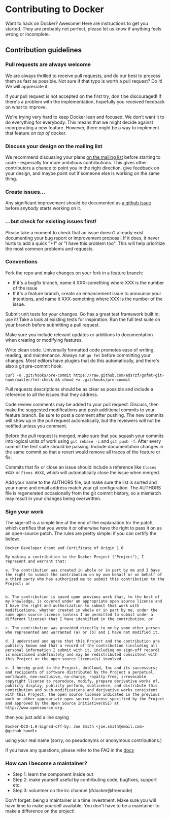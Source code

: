 # Contributing to Docker

Want to hack on Docker? Awesome! Here are instructions to get you started. They are probably not perfect, please let us know if anything feels
wrong or incomplete.

## Contribution guidelines

### Pull requests are always welcome

We are always thrilled to receive pull requests, and do our best to
process them as fast as possible. Not sure if that typo is worth a pull
request? Do it! We will appreciate it.

If your pull request is not accepted on the first try, don't be
discouraged! If there's a problem with the implementation, hopefully you
received feedback on what to improve.

We're trying very hard to keep Docker lean and focused. We don't want it
to do everything for everybody. This means that we might decide against
incorporating a new feature. However, there might be a way to implement
that feature *on top of* docker.

### Discuss your design on the mailing list

We recommend discussing your plans [on the mailing
list](https://groups.google.com/forum/?fromgroups#!forum/docker-dev)
before starting to code - especially for more ambitious contributions.
This gives other contributors a chance to point you in the right
direction, give feedback on your design, and maybe point out if someone
else is working on the same thing.

### Create issues...

Any significant improvement should be documented as [a github
issue](https://github.com/dotcloud/docker/issues) before anybody
starts working on it.

### ...but check for existing issues first!

Please take a moment to check that an issue doesn't already exist
documenting your bug report or improvement proposal. If it does, it
never hurts to add a quick "+1" or "I have this problem too". This will
help prioritize the most common problems and requests.

### Conventions

Fork the repo and make changes on your fork in a feature branch:

- If it's a bugfix branch, name it XXX-something where XXX is the number of the
  issue
- If it's a feature branch, create an enhancement issue to announce your
  intentions, and name it XXX-something where XXX is the number of the issue.

Submit unit tests for your changes.  Go has a great test framework built in; use
it! Take a look at existing tests for inspiration. Run the full test suite on
your branch before submitting a pull request.

Make sure you include relevant updates or additions to documentation when
creating or modifying features.

Write clean code. Universally formatted code promotes ease of writing, reading,
and maintenance. Always run `go fmt` before committing your changes. Most
editors have plugins that do this automatically, and there's also a git
pre-commit hook:

```
curl -o .git/hooks/pre-commit https://raw.github.com/edsrzf/gofmt-git-hook/master/fmt-check && chmod +x .git/hooks/pre-commit
```

Pull requests descriptions should be as clear as possible and include a
reference to all the issues that they address.

Code review comments may be added to your pull request. Discuss, then make the
suggested modifications and push additional commits to your feature branch. Be
sure to post a comment after pushing. The new commits will show up in the pull
request automatically, but the reviewers will not be notified unless you
comment.

Before the pull request is merged, make sure that you squash your commits into
logical units of work using `git rebase -i` and `git push -f`. After every
commit the test suite should be passing. Include documentation changes in the
same commit so that a revert would remove all traces of the feature or fix.

Commits that fix or close an issue should include a reference like `Closes #XXX`
or `Fixes #XXX`, which will automatically close the issue when merged.

Add your name to the AUTHORS file, but make sure the list is sorted and your
name and email address match your git configuration. The AUTHORS file is
regenerated occasionally from the git commit history, so a mismatch may result
in your changes being overwritten.

### Sign your work

The sign-off is a simple line at the end of the explanation for the
patch, which certifies that you wrote it or otherwise have the right to
pass it on as an open-source patch.  The rules are pretty simple: if you
can certify the below:

```
Docker Developer Grant and Certificate of Origin 1.0

By making a contribution to the Docker Project ("Project"), I represent and warrant that:

a. The contribution was created in whole or in part by me and I have the right to submit the contribution on my own behalf or on behalf of a third party who has authorized me to submit this contribution to the Project; or


b. The contribution is based upon previous work that, to the best of my knowledge, is covered under an appropriate open source license and I have the right and authorization to submit that work with modifications, whether created in whole or in part by me, under the same open source license (unless I am permitted to submit under a different license) that I have identified in the contribution; or

c. The contribution was provided directly to me by some other person who represented and warranted (a) or (b) and I have not modified it.

d. I understand and agree that this Project and the contribution are publicly known and that a record of the contribution (including all personal information I submit with it, including my sign-off record) is maintained indefinitely and may be redistributed consistent with this Project or the open source license(s) involved.

e. I hereby grant to the Project, dotCloud, Inc and its successors;  and recipients of software distributed by the Project a perpetual, worldwide, non-exclusive, no-charge, royalty-free, irrevocable copyright license to reproduce, modify, prepare derivative works of, publicly display, publicly perform, sublicense, and distribute this contribution and such modifications and derivative works consistent with this Project, the open source license indicated in the previous work or other appropriate open source license specified by the Project and approved by the Open Source Initiative(OSI) at http://www.opensource.org.
```

then you just add a line saying

    Docker-DCO-1.0-Signed-off-by: Joe Smith <joe.smith@email.com> @github_handle

using your real name (sorry, no pseudonyms or anonymous contributions.)

If you have any questions, please refer to the FAQ in the [docs](http://docs.docker.io)



### How can I become a maintainer?

* Step 1: learn the component inside out
* Step 2: make yourself useful by contributing code, bugfixes, support etc.
* Step 3: volunteer on the irc channel (#docker@freenode)

Don't forget: being a maintainer is a time investment. Make sure you will have time to make yourself available.
You don't have to be a maintainer to make a difference on the project!


